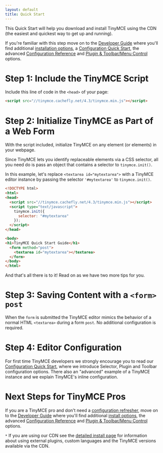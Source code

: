 ```yaml
---
layout: default
title: Quick Start
---
```


This Quick Start will help you download and install TinyMCE using the CDN (the easiest and quickest way to get up and running).

If you're familiar with this step move on to the [Developer Guide](../developer-guide) where you'll find additional [installation options](../developer-guide/install/), a [Configuration Quick Start](../developer-guide/configuration-quick-start/), the advanced [Configuration Reference](../developer-guide/configuration-reference/) and [Plugin & Toolbar/Menu Control](../developer-guide/plugin-toolbar-menu-controls/) options.



# Step 1: Include the TinyMCE Script

Include this line of code in the `<head>` of your page:

```html
<script src="//tinymce.cachefly.net/4.3/tinymce.min.js"></script>
```



# Step 2: Initialize TinyMCE as Part of a Web Form

With the script included, initialize TinyMCE on any element (or elements) in your webpage.

Since TinyMCE lets you identify replaceable elements via a CSS selector, all you need do is pass an object that contains a selector to `tinymce.init()`.

In this example, let's replace `<textarea id="mytextarea">` with a TinyMCE editor instance by passing the selector `'#mytextarea'` to `tinymce.init()`.

```html
<!DOCTYPE html>
<html>
<head>
  <script src="//tinymce.cachefly.net/4.3/tinymce.min.js"></script>
  <script type="text/javascript">
    tinymce.init({
      selector: "#mytextarea"
    });
  </script>
</head>

<body>
<h1>TinyMCE Quick Start Guide</h1>
  <form method="post">
    <textarea id="mytextarea"></textarea>
  </form>
</body>
</html>
```

And that's all there is to it! Read on as we have two more tips for you.



# Step 3: Saving Content with a `<form>` `post`

When the `form` is submitted the TinyMCE editor mimics the behavior of a normal HTML `<textarea>` during a form `post`. No additional configuration is required.



# Step 4: Editor Configuration

For first time TinyMCE developers we strongly encourage you to read our [Configuration Quick Start](../developer-guide/configuration-quick-start/), where we introduce Selector, Plugin and Toolbar configuration options. There also an "advanced" example of a TinyMCE instance and we explain TinyMCE's inline configuration.



# Next Steps for TinyMCE Pros

If you are a TinyMCE pro and don't need a [configuration refresher](../developer-guide/configuration-quick-start/), move on to the [Developer Guide](../developer-guide) where you'll find additional [install options](../developer-guide/install/), the advanced [Configuration Reference](../developer-guide/configuration-reference/) and [Plugin & Toolbar/Menu Control](../developer-guide/plugin-toolbar-menu-controls/) options.

`*` If you are using our CDN see the [detailed install page](../developer-guide/install/) for information about using external plugins, custom languages and the TinyMCE versions available via the CDN.
